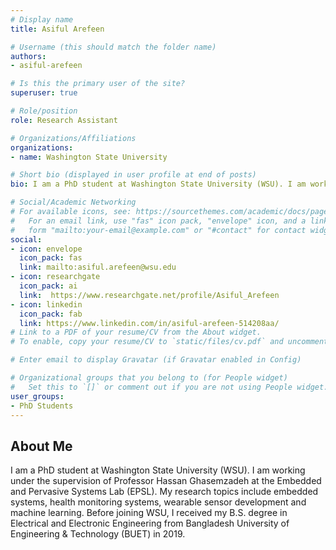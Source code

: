 ```yaml
---
# Display name
title: Asiful Arefeen

# Username (this should match the folder name)
authors:
- asiful-arefeen

# Is this the primary user of the site?
superuser: true

# Role/position
role: Research Assistant

# Organizations/Affiliations
organizations:
- name: Washington State University

# Short bio (displayed in user profile at end of posts)
bio: I am a PhD student at Washington State University (WSU). I am working under the supervision of Professor Hassan Ghasemzadeh at the Embedded and Pervasive Systems Lab (EPSL).  My research topics include embedded systems, health monitoring systems, wearable sensor development and machine learning.  Before joining WSU, I received my B.S. degree in Electrical and Electronic Engineering from Bangladesh University of Engineering & Technology (BUET) in 2019.

# Social/Academic Networking
# For available icons, see: https://sourcethemes.com/academic/docs/page-builder/#icons
#   For an email link, use "fas" icon pack, "envelope" icon, and a link in the
#   form "mailto:your-email@example.com" or "#contact" for contact widget.
social:
- icon: envelope
  icon_pack: fas
  link: mailto:asiful.arefeen@wsu.edu
- icon: researchgate
  icon_pack: ai
  link:  https://www.researchgate.net/profile/Asiful_Arefeen
- icon: linkedin
  icon_pack: fab
  link: https://www.linkedin.com/in/asiful-arefeen-514208aa/
# Link to a PDF of your resume/CV from the About widget.
# To enable, copy your resume/CV to `static/files/cv.pdf` and uncomment the lines below.  

# Enter email to display Gravatar (if Gravatar enabled in Config)

# Organizational groups that you belong to (for People widget)
#   Set this to `[]` or comment out if you are not using People widget.
user_groups:
- PhD Students
---
```

## About Me
I am a PhD student at Washington State University (WSU). I am working under the supervision of Professor Hassan Ghasemzadeh at the Embedded and Pervasive Systems Lab (EPSL).
My research topics include embedded systems, health monitoring systems, wearable sensor development and machine learning.
Before joining WSU, I received my B.S. degree in Electrical and Electronic Engineering from Bangladesh University of Engineering & Technology (BUET) in 2019.
